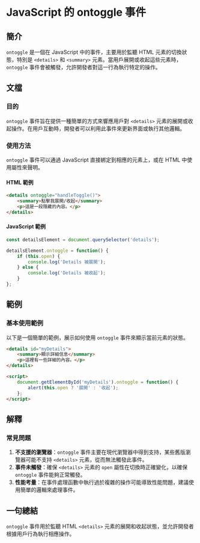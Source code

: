 <!--
Meta Description: # JavaScript 的 ontoggle 事件 ## 簡介 `ontoggle` 是一個在 JavaScript 中的事件，主要用於監聽 HTML 元素的切換狀態，特別是 `<details>` 和 `<summary>` 元素。當用戶展開或收起這些元素時，`ontoggle` 事件會被觸發，...
Meta Keywords: ontoggle, details, html, javascript, summary
-->

# JavaScript 的 ontoggle 事件

## 簡介
`ontoggle` 是一個在 JavaScript 中的事件，主要用於監聽 HTML 元素的切換狀態，特別是 `<details>` 和 `<summary>` 元素。當用戶展開或收起這些元素時，`ontoggle` 事件會被觸發，允許開發者對這一行為執行特定的操作。

## 文檔
### 目的
`ontoggle` 事件旨在提供一種簡單的方式來響應用戶對 `<details>` 元素的展開或收起操作。在用戶互動時，開發者可以利用此事件來更新界面或執行其他邏輯。

### 使用方法
`ontoggle` 事件可以通過 JavaScript 直接綁定到相應的元素上，或在 HTML 中使用屬性來聲明。

#### HTML 範例
```html
<details ontoggle="handleToggle()">
    <summary>點擊我展開/收起</summary>
    <p>這是一段隱藏的內容。</p>
</details>
```

#### JavaScript 範例
```javascript
const detailsElement = document.querySelector('details');

detailsElement.ontoggle = function() {
    if (this.open) {
        console.log('Details 被展開');
    } else {
        console.log('Details 被收起');
    }
};
```

## 範例
### 基本使用範例
以下是一個簡單的範例，展示如何使用 `ontoggle` 事件來顯示當前元素的狀態。

```html
<details id="myDetails">
    <summary>顯示詳細信息</summary>
    <p>這裡有一些詳細的內容。</p>
</details>

<script>
    document.getElementById('myDetails').ontoggle = function() {
        alert(this.open ? '展開' : '收起');
    };
</script>
```

## 解釋
### 常見問題
1. **不支援的瀏覽器**：`ontoggle` 事件主要在現代瀏覽器中得到支持，某些舊版瀏覽器可能不支持 `<details>` 元素，從而無法觸發此事件。
2. **事件未觸發**：確保 `<details>` 元素的 `open` 屬性在切換時正確變化，以確保 `ontoggle` 事件能夠正常觸發。
3. **性能考量**：在事件處理函數中執行過於複雜的操作可能導致性能問題，建議使用簡單的邏輯來處理事件。

## 一句總結
`ontoggle` 事件用於監聽 HTML `<details>` 元素的展開和收起狀態，並允許開發者根據用戶行為執行相應操作。